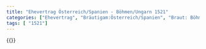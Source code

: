 ```yaml
---
title: "Ehevertrag Österreich/Spanien - Böhmen/Ungarn 1521"
categories: ["Ehevertrag", "Bräutigam:Österreich/Spanien", "Braut: Böhmen/Ungarn", "Eheschließung vollzogen?:Ja", "verschiedenkonfessionelle Ehe?:Nein", "Dynastie Bräutigam:Habsburg (Spanien)", "Akteur Bräutigam:Habsburg (Spanien)", "Akteur Braut:Jagellionen", "Textbezug?:ja", "Ständisch?:nein", "Ratifikation?:ja", "Sonstiges?:ja", "Bräutigam:Österreich/Spanien", "Braut: Böhmen/Ungarn"]
tags: [ "1521"]
---
```

<!--more-->
{{<v30>}}